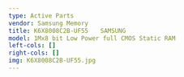```yaml
---
type: Active Parts
vendor: Samsung Memory
title: K6X8008C2B-UF55　　SAMSUNG
model: 1Mx8 bit Low Power full CMOS Static RAM
left-cols: []
right-cols: []
img: K6X8008C2B-UF55.jpg
---
```

